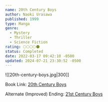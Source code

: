 ```yaml
---
name: 20th Century Boys
author: Naoki Urasawa
published: 1999
type: Manga
genre:
  - Mystery
  - Thriller
  - Science Fiction
rating: 🌕🌕🌕🌕🌑
status: Completed
date: 2022-03-17 09:42:10 -0500
updated: 2024-07-21 23:30:52 -0500
---
```


![[20th-century-boys.jpg|300]]

Book Link: [20th Century Boys](https://myanimelist.net/manga/3/20th_Century_Boys)

Alternate (Improved) Ending: [21st Century Boys](https://myanimelist.net/manga/743/21st_Century_Boys)
